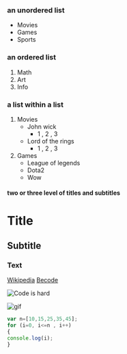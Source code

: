 ### an unordered list

- Movies
- Games
- Sports

### an ordered list

1. Math
1. Art
1. Info

### a list within a list

1. Movies
    - John wick
        - 1 , 2 , 3
    - Lord of the rings 
        - 1 , 2 , 3
1. Games
    - League of legends
    - Dota2
    - Wow

#### two or three level of titles and subtitles
# Title
## Subtitle
### Text

[Wikipedia](https://www.wikipedia.org/)
[Becode](https://becode.org/)

![Code is hard](https://res.cloudinary.com/practicaldev/image/fetch/s--y5u8Sd_w--/c_imagga_scale,f_auto,fl_progressive,h_420,q_auto,w_1000/https://dev-to-uploads.s3.amazonaws.com/uploads/articles/stbiq41l2q1a47l49vrh.png)

![gif](https://media.tenor.com/10Zdx_RXqgcAAAAC/programming-crazy.gif)


```js
var n=[10,15,25,35,45];
for (i=0, i<=n , i++) 
{
console.log(i);
}
```

